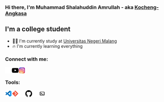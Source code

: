 ### Hi there, I'm Muhammad Shalahuddin Amrullah - aka [Kocheng-Angkasa][website]

## I'm a college student
- 👨‍🎓 I'm currently study at [Universitas Negeri Malang][webuniv]
- 🔥 I'm currently learning everything

### Connect with me:
[<img align="left" alt="amrul-pudding" width="22px" src="/icons/connectwithMe/youtube-dark.svg" />][youtubelight]
[<img align="left" alt="amrul-pudding" width="22px" src="/icons/connectwithMe/youtube-light.svg" />][youtubedark]
[<img align="left" alt="amrul-pudding" width="22px" src="/icons/connectwithMe/instagram.svg" />][instagram]

<br />

### Tools:
[<img align="left" alt="amrul-pudding" width="22px" src="/icons/langandTool/vscode.svg" />][#]
[<img align="left" alt="amrul-pudding" width="22px" src="/icons/langandTool/git.svg" />][#]
[<img align="left" alt="amrul-pudding" width="22px" src="/icons/langandTool/github-dark.svg" />][#light]
[<img align="left" alt="amrul-pudding" width="22px" src="/icons/langandTool/github-light.svg" />][#dark]
[<img align="left" alt="amrul-pudding" width="22px" src="/icons/langandTool/terminal-dark.svg" />][#light]
[<img align="left" alt="amrul-pudding" width="22px" src="/icons/langandTool/terminal-light.svg" />][#dark]

[website]: https://amrul-pudding.github.io/
[instagram]: https://www.instagram.com/kocheng_angkasa/
[webuniv]: https://um.ac.id/
[youtube]: https://www.youtube.com/channel/UCrZPSPaosi_BCStWEbHuXCg
[youtubelight]: https://www.youtube.com/channel/UCrZPSPaosi_BCStWEbHuXCg#gh-light-mode-only
[youtubedark]: https://www.youtube.com/channel/UCrZPSPaosi_BCStWEbHuXCg#gh-dark-mode-only
[#]: #
[#dark]: #gh-dark-mode-only
[#light]: #gh-light-mode-only
